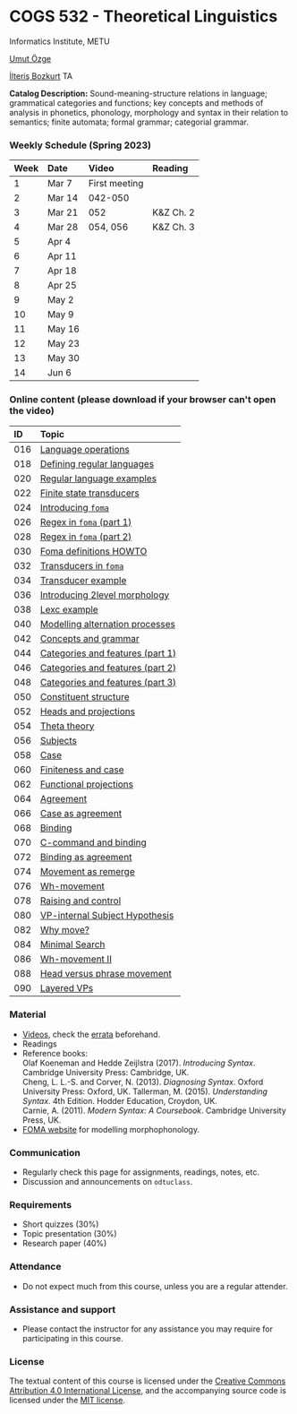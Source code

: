 # COGS 532 - Theoretical Linguistics 
Informatics Institute, METU


[Umut Özge](https://umutozge.github.io)  

[İlteriş Bozkurt](mailto:ilte9605@gmail.com) TA

**Catalog Description:** Sound-meaning-structure relations in language; grammatical categories and functions; key concepts and methods of analysis in phonetics, phonology, morphology and syntax in their relation to semantics; finite automata; formal grammar; categorial grammar.

###   Weekly Schedule (Spring 2023)
  


|Week| Date  | Video | Reading |
:--- |:------|:--------|:-----------|
|1    |Mar 7 |First meeting| |
|2    |Mar 14|042-050 | |
|3    |Mar 21|052 |K&Z Ch. 2|      
|4    |Mar 28|054, 056|K&Z Ch. 3|      
|5    |Apr 4 || |  
|6    |Apr 11|| |  
|7    |Apr 18|| | 
|8    |Apr 25|| | 
|9    |May 2 || |  
|10   |May 9 || |  
|11   |May 16|| |     
|12   |May 23|| |   
|13   |May 30|| | 
|14   |Jun 6 || | 

### Online content (please download if your browser can't open the video)

|ID| Topic |
:---|:--- |
016 | [Language operations](http://lfcs.ii.metu.edu.tr/cr/cogs532/vid/016_language-operations.m4v) | 
018 | [Defining regular languages](http://lfcs.ii.metu.edu.tr/cr/cogs532/vid/018_defining-regular-languages.m4v) | 
020 | [Regular language examples](http://lfcs.ii.metu.edu.tr/cr/cogs532/vid/020_regular-language-examples.m4v) | 
022 | [Finite state transducers](http://lfcs.ii.metu.edu.tr/cr/cogs532/vid/022_finite-state-transducers.m4v) | 
024 | [Introducing `foma`](http://lfcs.ii.metu.edu.tr/cr/cogs532/vid/024_introducing-foma.m4v) | 
026 | [Regex in `foma` (part 1)](http://lfcs.ii.metu.edu.tr/cr/cogs532/vid/026_regex-in-foma-1.m4v) | 
028 | [Regex in `foma` (part 2)](http://lfcs.ii.metu.edu.tr/cr/cogs532/vid/028_regex-in-foma-2.m4v) | 
030 | [Foma definitions HOWTO](http://lfcs.ii.metu.edu.tr/cr/cogs532/vid/030_foma-definitions-howto.m4v)
032 | [Transducers in `foma`](http://lfcs.ii.metu.edu.tr/cr/cogs532/vid/032_transducers-in-foma.m4v)
034 | [Transducer example](http://lfcs.ii.metu.edu.tr/cr/cogs532/vid/034_transducer-example.m4v)
036 | [Introducing 2level morphology](http://lfcs.ii.metu.edu.tr/cr/cogs532/vid/036_introducing-2level-morphology.m4v)
038 | [Lexc example](http://lfcs.ii.metu.edu.tr/cr/cogs532/vid/038_lexc-example.mp4)
040 | [Modelling alternation processes](http://lfcs.ii.metu.edu.tr/cr/cogs532/vid/040_modelling-alternation-processes.mp4)
042 | [Concepts and grammar](http://lfcs.ii.metu.edu.tr/cr/cogs532/vid/042_concepts-and-grammar.mp4)
044 | [Categories and features (part 1)](http://lfcs.ii.metu.edu.tr/cr/cogs532/vid/044_categories-and-features-1.mp4)
046 | [Categories and features (part 2)](http://lfcs.ii.metu.edu.tr/cr/cogs532/vid/046_categories-and-features-2.mp4)
048 | [Categories and features (part 3)](http://lfcs.ii.metu.edu.tr/cr/cogs532/vid/048_categories-and-features-3.mp4)
050 | [Constituent structure](http://lfcs.ii.metu.edu.tr/cr/cogs532/vid/050_constituent-structure.mp4)
052 | [Heads and projections](http://lfcs.ii.metu.edu.tr/cr/cogs532/vid/052_heads-and-projections.mp4)
054 | [Theta theory](http://lfcs.ii.metu.edu.tr/cr/cogs532/vid/054_theta-theory.mp4)
056 | [Subjects](http://lfcs.ii.metu.edu.tr/cr/cogs532/vid/056_subjects.mp4)
058 | [Case](http://lfcs.ii.metu.edu.tr/cr/cogs532/vid/058_case.mp4)
060 | [Finiteness and case](http://lfcs.ii.metu.edu.tr/cr/cogs532/vid/060_finiteness-and-case.mp4)
062 | [Functional projections](http://lfcs.ii.metu.edu.tr/cr/cogs532/vid/062_functional-projections.mp4)
064 | [Agreement](http://lfcs.ii.metu.edu.tr/cr/cogs532/vid/064_agreement.mp4)
066 | [Case as agreement](http://lfcs.ii.metu.edu.tr/cr/cogs532/vid/066_case-as-agreement.mp4)
068 | [Binding](http://lfcs.ii.metu.edu.tr/cr/cogs532/vid/068_binding.mp4)
070 | [C-command and binding](http://lfcs.ii.metu.edu.tr/cr/cogs532/vid/070_c-command-and-binding.mp4)
072 | [Binding as agreement](http://lfcs.ii.metu.edu.tr/cr/cogs532/vid/072_binding-as-agreement.mp4)
074 | [Movement as remerge](http://lfcs.ii.metu.edu.tr/cr/cogs532/vid/074_movement-as-remerge.mp4)
076 | [Wh-movement](http://lfcs.ii.metu.edu.tr/cr/cogs532/vid/076_wh-movement.mp4)
078 | [Raising and control](http://lfcs.ii.metu.edu.tr/cr/cogs532/vid/078_raising-and-control.mp4)
080 | [VP-internal Subject Hypothesis](http://lfcs.ii.metu.edu.tr/cr/cogs532/vid/080_vp-internal-subject-hypothesis.mp4)
082 | [Why move?](http://lfcs.ii.metu.edu.tr/cr/cogs532/vid/082_why-move.mp4)
084 | [Minimal Search](http://lfcs.ii.metu.edu.tr/cr/cogs532/vid/084_minimal-search.mp4)
086 | [Wh-movement II](http://lfcs.ii.metu.edu.tr/cr/cogs532/vid/086_wh-movement-ii.mp4)
088 | [Head versus phrase movement](http://lfcs.ii.metu.edu.tr/cr/cogs532/vid/088_head-versus-phrase-movement.mp4)
090 | [Layered VPs](http://lfcs.ii.metu.edu.tr/cr/cogs532/vid/090_layered-vps.mp4)
      
      
### Material

<!-- * [Lecture notes](notes/cogs532-lecture-notes.pdf); check regularly for updates.-->
* [Videos](http://lfcs.ii.metu.edu.tr/cr/cogs532/vid/), check the [errata](var/errata_for_videos.md) beforehand.
* Readings
* Reference books:  
    Olaf Koeneman and Hedde Zeijlstra (2017). *Introducing Syntax*. Cambridge University Press: Cambridge, UK.  
	Cheng, L. L.-S. and Corver, N. (2013). *Diagnosing Syntax*. Oxford University Press: Oxford, UK.
	Tallerman, M. (2015). *Understanding Syntax*. 4th Edition. Hodder Education, Croydon, UK.   
	Carnie, A. (2011). *Modern Syntax: A Coursebook*. Cambridge University Press, UK.  
* [FOMA website](https://fomafst.github.io/) for modelling morphophonology.
	
### Communication

* Regularly check this page for assignments, readings, notes, etc.
* Discussion and announcements on `odtuclass`.

### Requirements

* Short quizzes (30%)
* Topic presentation (30%)
* Research paper (40%)

### Attendance

* Do not expect much from this course, unless you are a regular attender.

### Assistance and support 

* Please contact the instructor for any assistance you may require for participating in this course.

### License
The textual content of this course is licensed under the [Creative Commons Attribution 4.0 International License](https://creativecommons.org/licenses/by/4.0/), and the accompanying source code is licensed under the [MIT license](http://opensource.org/licenses/mit-license.php).
